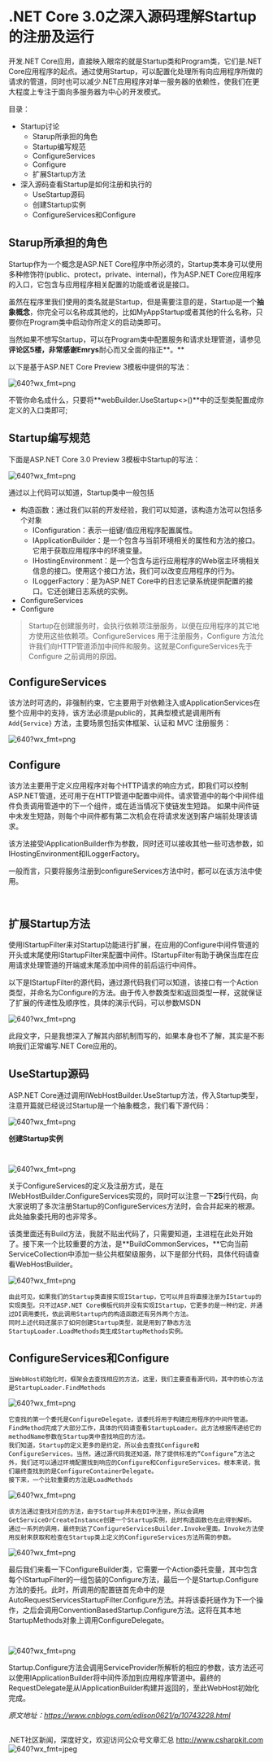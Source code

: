 

# .NET Core 3.0之深入源码理解Startup的注册及运行





开发.NET  Core应用，直接映入眼帘的就是Startup类和Program类，它们是.NET  Core应用程序的起点。通过使用Startup，可以配置化处理所有向应用程序所做的请求的管道，同时也可以减少.NET应用程序对单一服务器的依赖性，使我们在更大程度上专注于面向多服务器为中心的开发模式。

目录：

- Startup讨论
  - Starup所承担的角色
  - Startup编写规范
  - ConfigureServices
  - Configure
  - 扩展Startup方法
- 深入源码查看Startup是如何注册和执行的
  - UseStartup源码
  - 创建Startup实例
  - ConfigureServices和Configure

## Starup所承担的角色

Startup作为一个概念是ASP.NET   Core程序中所必须的，Startup类本身可以使用多种修饰符(public、protect，private、internal)，作为ASP.NET  Core应用程序的入口，它包含与应用程序相关配置的功能或者说是接口。

虽然在程序里我们使用的类名就是Startup，但是需要注意的是，Startup是一个**抽象概念**，你完全可以名称成其他的，比如MyAppStartup或者其他的什么名称，只要你在Program类中启动你所定义的启动类即可。

当然如果不想写Startup，可以在Program类中配置服务和请求处理管道，请参见**评论区5楼，**非常感谢**Emrys**耐心而又全面的指正**。**

以下是基于ASP.NET Core Preview 3模板中提供的写法：

![640?wx_fmt=png](assets/p-1558099483137)

不管你命名成什么，只要将**webBuilder.UseStartup<>()**中的泛型类配置成你定义的入口类即可;

## Startup编写规范

下面是ASP.NET Core 3.0 Preview 3模板中Startup的写法： 

![640?wx_fmt=png](assets/p-1558099483189)

通过以上代码可以知道，Startup类中一般包括

- 构造函数：通过我们以前的开发经验，我们可以知道，该构造方法可以包括多个对象
  - IConfiguration：表示一组键/值应用程序配置属性。
  - IApplicationBuilder：是一个包含与当前环境相关的属性和方法的接口。它用于获取应用程序中的环境变量。
  - IHostingEnvironment：是一个包含与运行应用程序的Web宿主环境相关信息的接口。使用这个接口方法，我们可以改变应用程序的行为。
  - ILoggerFactory：是为ASP.NET Core中的日志记录系统提供配置的接口。它还创建日志系统的实例。
- ConfigureServices
- Configure

> Startup在创建服务时，会执行依赖项注册服务，以便在应用程序的其它地方使用这些依赖项。ConfigureServices  用于注册服务，Configure 方法允许我们向HTTP管道添加中间件和服务。这就是ConfigureServices先于Configure  之前调用的原因。

## ConfigureServices

该方法时可选的，非强制约束，它主要用于对依赖注入或ApplicationServices在整个应用中的支持，该方法必须是public的，其典型模式是调用所有 `Add{Service}` 方法，主要场景包括实体框架、认证和 MVC 注册服务：

![640?wx_fmt=png](assets/p-1558099483188)

## Configure

该方法主要用于定义应用程序对每个HTTP请求的响应方式，即我们可以控制ASP.NET管道，还可用于在HTTP管道中配置中间件。请求管道中的每个中间件组件负责调用管道中的下一个组件，或在适当情况下使链发生短路。  如果中间件链中未发生短路，则每个中间件都有第二次机会在将请求发送到客户端前处理该请求。

该方法接受IApplicationBuilder作为参数，同时还可以接收其他一些可选参数，如IHostingEnvironment和ILoggerFactory。

一般而言，只要将服务注册到configureServices方法中时，都可以在该方法中使用。

```
  
```

## 扩展Startup方法 

使用IStartupFilter来对Startup功能进行扩展，在应用的Configure中间件管道的开头或末尾使用IStartupFilter来配置中间件。IStartupFilter有助于确保当库在应用请求处理管道的开端或末尾添加中间件的前后运行中间件。

以下是IStartupFilter的源代码，通过源代码我们可以知道，该接口有一个Action<IApplicationBuilder>类型，并命名为Configure的方法。由于传入参数类型和返回类型一样，这就保证了扩展的传递性及顺序性，具体的演示代码，可以参数MSDN

  

![640?wx_fmt=png](assets/p-1558099483070)

此段文字，只是我想深入了解其内部机制而写的，如果本身也不了解，其实是不影响我们正常编写.NET Core应用的。

## UseStartup源码

ASP.NET Core通过调用IWebHostBuilder.UseStartup方法，传入Startup类型，注意开篇就已经说过Startup是一个抽象概念，我们看下源代码：

  

![640?wx_fmt=png](assets/p-1558099483188)

**创建Startup实例**

```
  
```

![640?wx_fmt=png](assets/p-1558099483069)

关于ConfigureServices的定义及注册方式，是在IWebHostBuilder.ConfigureServices实现的，同时可以注意一下**25**行代码，向大家说明了多次注册Startup的ConfigureServices方法时，会合并起来的根源。此处抽象委托用的也非常多。

该类里面还有Build方法，我就不贴出代码了，只需要知道，主进程在此处开始了。接下来一个比较重要的方法，是**BuildCommonServices，**它向当前ServiceCollection中添加一些公共框架级服务，以下是部分代码，具体代码请查看WebHostBuilder。

   

![640?wx_fmt=png](assets/p-1558099483189)



```
由此可见，如果我们的Startup类直接实现IStartup，它可以并且将直接注册为IStartup的实现类型。只不过ASP.NET Core模板代码并没有实现IStartup，它更多的是一种约定，并通过DI调用委托，依此调用Startup内的构造函数还有另外两个方法。
同时上述代码还展示了如何创建Startup类型，就是用到了静态方法StartupLoader.LoadMethods类生成StartupMethods实例。
```

## **ConfigureServices**和**Configure**

```
当WebHost初始化时，框架会去查找相应的方法，这里，我们主要查看源代码，其中的核心方法是StartupLoader.FindMethods
```

 

![640?wx_fmt=png](assets/p-1558099483188)



```
它查找的第一个委托是ConfigureDelegate，该委托将用于构建应用程序的中间件管道。FindMethod完成了大部分工作，具体的代码请查看StartupLoader。此方法根据传递给它的methodName参数在Startup类中查找响应的方法。
我们知道，Startup的定义更多的是约定，所以会去查找Configure和ConfigureServices。当然，通过源代码我还知道，除了提供标准的“Configure”方法之外，我们还可以通过环境配置找到响应的Configure和ConfigureServices。根本来说，我们最终查找到的是ConfigureContainerDelegate。
接下来，一个比较重要的方法是LoadMethods
```

 

![640?wx_fmt=png](assets/p-1558099483245)

 

```
该方法通过查找对应的方法，由于Startup并未在DI中注册，所以会调用GetServiceOrCreateInstance创建一个Startup实例，此时构造函数也在此得到解析。
通过一系列的调用，最终到达了ConfigureServicesBuilder.Invoke里面。Invoke方法使用反射来获取和检查在Startup类上定义的ConfigureServices方法所需的参数。 
```

![640?wx_fmt=png](assets/p-1558099483187)

最后我们来看一下ConfigureBuilder类，它需要一个Action<IApplicationBuilder>委托变量，其中包含每个IStartupFilter的一组包装的Configure方法，最后一个是Startup.Configure方法的委托。此时，所调用的配置链首先命中的是AutoRequestServicesStartupFilter.Configure方法。并将该委托链作为下一个操作，之后会调用ConventionBasedStartup.Configure方法。这将在其本地StartupMethods对象上调用ConfigureDelegate。

```
  
```

![640?wx_fmt=png](assets/p-1558099483137)

Startup.Configure方法会调用ServiceProvider所解析的相应的参数，该方法还可以使用IApplicationBuilder将中间件添加到应用程序管道中。最终的RequestDelegate是从IApplicationBuilder构建并返回的，至此WebHost初始化完成。

*原文地址：https://www.cnblogs.com/edison0621/p/10743228.html*

```

```

.NET社区新闻，深度好文，欢迎访问公众号文章汇总 http://www.csharpkit.com 
![640?wx_fmt=jpeg](assets/p)